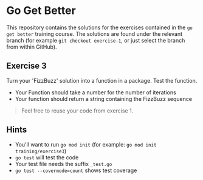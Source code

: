 # Go Get Better

This repository contains the solutions for the exercises contained in the
`go get better` training course. The solutions are found under the relevant
branch (for example `git checkout exercise-1`, or just select the branch from
within GitHub).

## Exercise 3

Turn your 'FizzBuzz' solution into a function in a package. Test the function. 

  * Your Function should take a number for the number of iterations
  * Your function should return a string containing the FizzBuzz sequence

  
> Feel free to reuse your code from exercise 1.
  
## Hints

  * You'll want to run `go mod init` (for example: 
    `go mod init training/exercise3`)
  * `go test` will test the code
  * Your test file needs the suffix `_test.go`
  * `go test --covermode=count` shows test coverage
